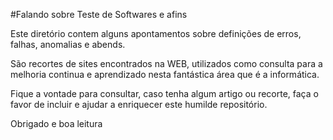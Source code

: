 #Falando sobre Teste de Softwares e afins

Este diretório contem alguns apontamentos sobre definições de erros, falhas, anomalias e abends.

São recortes de sites encontrados na WEB, utilizados como consulta para a melhoria continua e aprendizado nesta fantástica área que é a informática.

Fique a vontade para consultar, caso tenha algum artigo ou recorte, faça o favor de incluir e ajudar a enriquecer este humilde repositório.

Obrigado e boa leitura